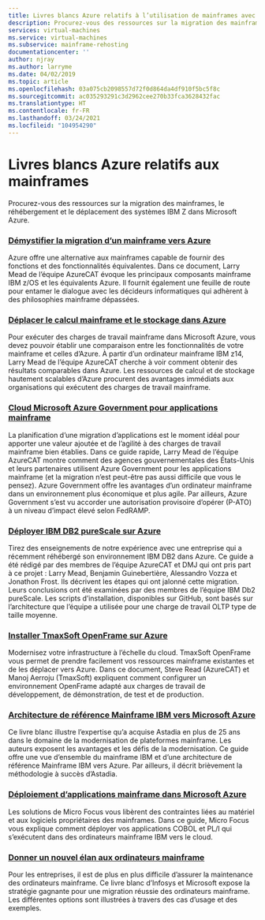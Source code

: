 ```yaml
---
title: Livres blancs Azure relatifs à l’utilisation de mainframes avec les machines virtuelles Azure et le Stockage Azure
description: Procurez-vous des ressources sur la migration des mainframes, le réhébergement et le déplacement des systèmes IBM Z dans Microsoft Azure.
services: virtual-machines
ms.service: virtual-machines
ms.subservice: mainframe-rehosting
documentationcenter: ''
author: njray
ms.author: larryme
ms.date: 04/02/2019
ms.topic: article
ms.openlocfilehash: 03a075cb2098557d72f0d864da4df910f5bc5f8c
ms.sourcegitcommit: ac035293291c3d2962cee270b33fca3628432fac
ms.translationtype: HT
ms.contentlocale: fr-FR
ms.lasthandoff: 03/24/2021
ms.locfileid: "104954290"
---
```

# <a name="azure-white-papers-about-mainframe-topics"></a>Livres blancs Azure relatifs aux mainframes

Procurez-vous des ressources sur la migration des mainframes, le réhébergement et le déplacement des systèmes IBM Z dans Microsoft Azure.

### <a name="demystifying-mainframe-to-azure-migration"></a>[Démystifier la migration d’un mainframe vers Azure](https://azure.microsoft.com/resources/demystifying-mainframe-to-azure-migration/)

Azure offre une alternative aux mainframes capable de fournir des fonctions et des fonctionnalités équivalentes. Dans ce document, Larry Mead de l’équipe AzureCAT évoque les principaux composants mainframe IBM z/OS et les équivalents Azure. Il fournit également une feuille de route pour entamer le dialogue avec les décideurs informatiques qui adhèrent à des philosophies mainframe dépassées.

### <a name="move-mainframe-compute-and-storage-to-azure"></a>[Déplacer le calcul mainframe et le stockage dans Azure](https://azure.microsoft.com/resources/move-mainframe-compute-and-storage-to-azure/)

Pour exécuter des charges de travail mainframe dans Microsoft Azure, vous devez pouvoir établir une comparaison entre les fonctionnalités de votre mainframe et celles d’Azure. À partir d’un ordinateur mainframe IBM z14, Larry Mead de l’équipe AzureCAT cherche à voir comment obtenir des résultats comparables dans Azure. Les ressources de calcul et de stockage hautement scalables d’Azure procurent des avantages immédiats aux organisations qui exécutent des charges de travail mainframe.

### <a name="microsoft-azure-government-cloud-for-mainframe-applications"></a>[Cloud Microsoft Azure Government pour applications mainframe](https://azure.microsoft.com/resources/microsoft-azure-government-cloud-for-mainframe-applications/)

La planification d’une migration d’applications est le moment idéal pour apporter une valeur ajoutée et de l’agilité à des charges de travail mainframe bien établies. Dans ce guide rapide, Larry Mead de l’équipe AzureCAT montre comment des agences gouvernementales des États-Unis et leurs partenaires utilisent Azure Government pour les applications mainframe (et la migration n’est peut-être pas aussi difficile que vous le pensez). Azure Government offre les avantages d’un ordinateur mainframe dans un environnement plus économique et plus agile. Par ailleurs, Azure Government s’est vu accorder une autorisation provisoire d’opérer (P-ATO) à un niveau d’impact élevé selon FedRAMP.

### <a name="deploy-ibm-db2-purescale-on-azure"></a>[Déployer IBM DB2 pureScale sur Azure](https://azure.microsoft.com/resources/deploy-ibm-db2-purescale-on-azure/)

Tirez des enseignements de notre expérience avec une entreprise qui a récemment réhébergé son environnement IBM DB2 dans Azure. Ce guide a été rédigé par des membres de l’équipe AzureCAT et DMJ qui ont pris part à ce projet : Larry Mead, Benjamin Guinebertière, Alessandro Vozza et Jonathon Frost. Ils décrivent les étapes qui ont jalonné cette migration. Leurs conclusions ont été examinées par des membres de l’équipe IBM Db2 pureScale. Les scripts d’installation, disponibles sur GitHub, sont basés sur l’architecture que l’équipe a utilisée pour une charge de travail OLTP type de taille moyenne.

### <a name="install-tmaxsoft-openframe-on-azure"></a>[Installer TmaxSoft OpenFrame sur Azure](https://azure.microsoft.com/resources/install-tmaxsoft-openframe-on-azure/)

Modernisez votre infrastructure à l’échelle du cloud. TmaxSoft OpenFrame vous permet de prendre facilement vos ressources mainframe existantes et de les déplacer vers Azure. Dans ce document, Steve Read (AzureCAT) et Manoj Aerroju (TmaxSoft) expliquent comment configurer un environnement OpenFrame adapté aux charges de travail de développement, de démonstration, de test et de production.

### <a name="ibm-mainframe-to-microsoft-azure-reference-architecture"></a>[Architecture de référence Mainframe IBM vers Microsoft Azure](https://www.astadia.com/whitepaper/ibm-mainframe-to-microsoft-azure)

Ce livre blanc illustre l’expertise qu’a acquise Astadia en plus de 25 ans dans le domaine de la modernisation de plateformes mainframe. Les auteurs exposent les avantages et les défis de la modernisation. Ce guide offre une vue d’ensemble du mainframe IBM et d’une architecture de référence Mainframe IBM vers Azure. Par ailleurs, il décrit brièvement la méthodologie à succès d’Astadia.

### <a name="deploying-mainframe-applications-to-microsoft-azure"></a>[Déploiement d’applications mainframe dans Microsoft Azure](https://www.microfocus.com/media/white-paper/deploying_mainframe_applications_to_microsoft_azure_wp.pdf)

Les solutions de Micro Focus vous libèrent des contraintes liées au matériel et aux logiciels propriétaires des mainframes. Dans ce guide, Micro Focus vous explique comment déployer vos applications COBOL et PL/I qui s’exécutent dans des ordinateurs mainframe IBM vers le cloud.

### <a name="breathe-new-life-into-mainframes"></a>[Donner un nouvel élan aux ordinateurs mainframe](https://www.infosys.com/services/modernization/breathe-new-life-mainframes.html)

 Pour les entreprises, il est de plus en plus difficile d’assurer la maintenance des ordinateurs mainframe. Ce livre blanc d’Infosys et Microsoft expose la stratégie gagnante pour une migration réussie des ordinateurs mainframe. Les différentes options sont illustrées à travers des cas d’usage et des exemples.